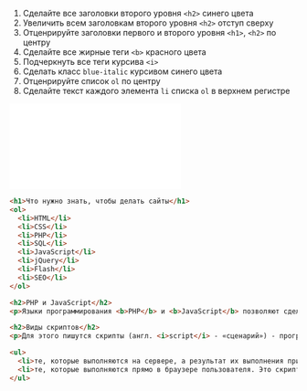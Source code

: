 1. Сделайте все заголовки второго уровня `<h2>` синего цвета
2. Увеличить всем заголовкам второго уровня `<h2>` отступ сверху
3. Отценрируйте заголовки первого и второго уровня `<h1>`, `<h2>` по центру
4. Сделайте все жирные теги `<b>` красного цвета
5. Подчеркнуть все теги курсива `<i>`
6. Сделать класс `blue-italic` курсивом синего цвета
7. Отценрируйте список `ol` по центру
8. Сделайте текст каждого элемента `li` списка `ol` в верхнем регистре

![iframe](/examples/css-page.html)

```html
<h1>Что нужно знать, чтобы делать сайты</h1>
<ol>
  <li>HTML</li>
  <li>CSS</li>
  <li>PHP</li>
  <li>SQL</li>
  <li>JavaScript</li>
  <li>jQuery</li>
  <li>Flash</li>
  <li>SEO</li>
</ol>

<h2>PHP и JavaScript</h2>
<p>Языки программирования <b>PHP</b> и <b>JavaScript</b> позволяют сделать сайт динамичным, то есть реагирующим на действия пользователя. Например, можно сделать красивую выпадающую менюшку или слайдер</p>

<h2>Виды скриптов</h2>
<p>Для этого пишутся скрипты (англ. <i>script</i> - «сценарий») - программы, позволяющиее реагировать на действия пользователя. Скрипты бывают двух видов:</p>

<ul>
  <li>те, которые выполняются на сервере, а результат их выполнения приходит в браузер к пользователю уже в готовом виде. Это скрипты, написанные на языке <b>PHP</b>. На нем пишуться <b>CMS-ки</b> – <span class="blue-italic">системы управления контентом</span>.</li>
  <li>те, которые выполняются прямо в браузере пользователя. Это скрипты, написанные на языке <b>JavaScript</b>. Они чаще всего используются для, того чтобы сделать страницу более удобной и красивой.</li>
</ul>
```
